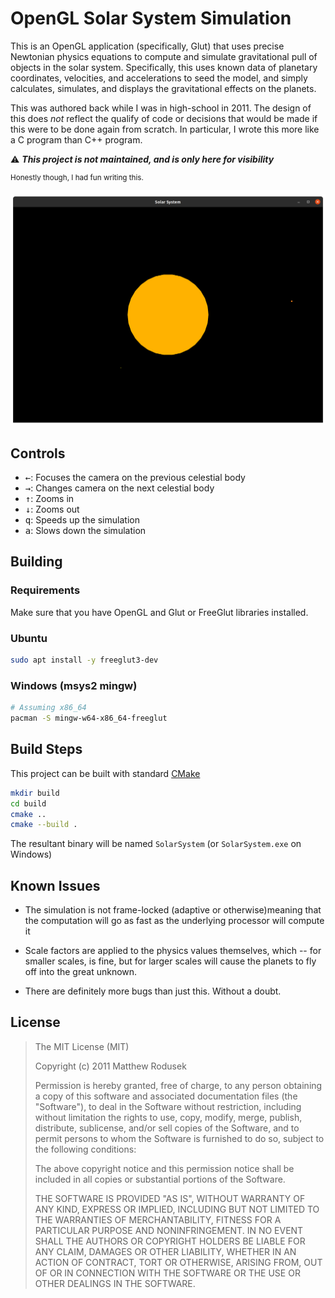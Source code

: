 # OpenGL Solar System Simulation

This is an OpenGL application (specifically, Glut) that uses precise Newtonian
physics equations to compute and simulate gravitational pull of objects in the
solar system. Specifically, this uses known data of planetary coordinates,
velocities, and accelerations to seed the model, and simply calculates,
simulates, and displays the gravitational effects on the planets.

This was authored back while I was in high-school in 2011. The design of this
does *not* reflect the qualify of code or decisions that would be made if this
were to be done again from scratch. In particular, I wrote this more like a C
program than C++ program.

⚠️ _**This project is not maintained, and is only here for visibility**_

<sup>Honestly though, I had fun writing this.</sup>

![Solar System Preview](docs/solar-system-preview.png)

## Controls

* <kbd>←</kbd>: Focuses the camera on the previous celestial body
* <kbd>→</kbd>: Changes camera on the next celestial body
* <kbd>↑</kbd>: Zooms in
* <kbd>↓</kbd>: Zooms out
* <kbd>q</kbd>: Speeds up the simulation
* <kbd>a</kbd>: Slows down the simulation

## Building

### Requirements

Make sure that you have OpenGL and Glut or FreeGlut libraries installed.

### Ubuntu

```bash
sudo apt install -y freeglut3-dev
```

### Windows (msys2 mingw)

```bash
# Assuming x86_64
pacman -S mingw-w64-x86_64-freeglut
```

## Build Steps

This project can be built with standard [CMake](https://cmake.org/)

```bash
mkdir build
cd build
cmake ..
cmake --build .
```

The resultant binary will be named `SolarSystem` (or `SolarSystem.exe` on
Windows)


## Known Issues

* The simulation is not frame-locked (adaptive or otherwise)meaning that the
  computation will go as fast as the underlying processor will compute it

* Scale factors are applied to the physics values themselves, which -- for
  smaller scales, is fine, but for larger scales will cause the planets to fly
  off into the great unknown.

* There are definitely more bugs than just this. Without a doubt.

## License

> The MIT License (MIT)
>
> Copyright (c) 2011 Matthew Rodusek
>
> Permission is hereby granted, free of charge, to any person obtaining a copy
> of this software and associated documentation files (the "Software"), to deal
> in the Software without restriction, including without limitation the rights
> to use, copy, modify, merge, publish, distribute, sublicense, and/or sell
> copies of the Software, and to permit persons to whom the Software is
> furnished to do so, subject to the following conditions:
>
> The above copyright notice and this permission notice shall be included in all
> copies or substantial portions of the Software.
>
> THE SOFTWARE IS PROVIDED "AS IS", WITHOUT WARRANTY OF ANY KIND, EXPRESS OR
> IMPLIED, INCLUDING BUT NOT LIMITED TO THE WARRANTIES OF MERCHANTABILITY,
> FITNESS FOR A PARTICULAR PURPOSE AND NONINFRINGEMENT. IN NO EVENT SHALL THE
> AUTHORS OR COPYRIGHT HOLDERS BE LIABLE FOR ANY CLAIM, DAMAGES OR OTHER
> LIABILITY, WHETHER IN AN ACTION OF CONTRACT, TORT OR OTHERWISE, ARISING FROM,
> OUT OF OR IN CONNECTION WITH THE SOFTWARE OR THE USE OR OTHER DEALINGS IN THE
> SOFTWARE.